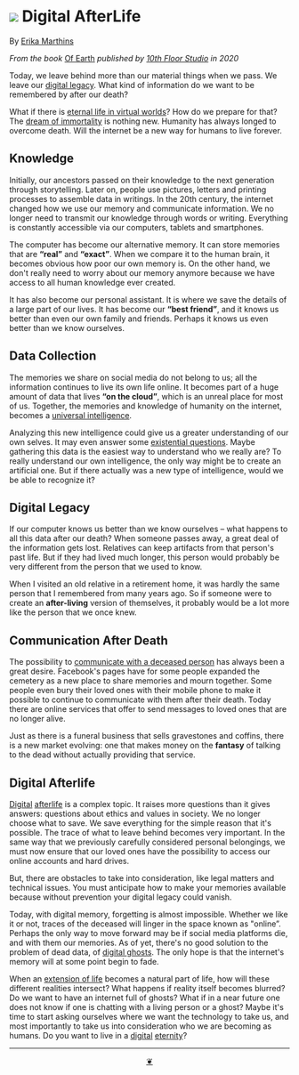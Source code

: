 # [![](https://pushme-pullyou.github.io/tootoo-2022/assets/icons/mark-github.svg )]( https://github.com/evereverland/2022/blob/main/pages/erika-marthins-digital-afterlife.md "Source code on GitHub" ) Digital AfterLife

By [Erika Marthins]( https://www.instagram.com/emarthins/?hl=en )

_From the book_ [Of Earth]( https://10thfloor.studio/OF-EARTH ) _published by [10th Floor Studio]( https://10thfloor.studio/ ) in 2020_


Today, we leave behind more than our material things when we pass. We leave our [digital legacy]( https://digitallegacyassociation.org/about/what-is-a-digital-legacy/ ). What kind of information do we want to be remembered by after our death?

What if there is [eternal life in virtual worlds]( https://nypost.com/2022/04/15/you-could-become-immortal-in-the-metaverse-with-new-live-forever-mode/ )? How do we prepare for that? The [dream of immortality]( https://dreammeaning.online/i/immortality.html ) is nothing new. Humanity has always longed to overcome death. Will the internet be a new way for humans to live forever.

## Knowledge
Initially, our ancestors passed on their knowledge to the next generation through storytelling. Later on, people use pictures, letters and printing processes to assemble data in writings. In the 20th century, the internet changed how we use our memory and communicate information. We no longer need to transmit our knowledge through words or writing. Everything is constantly accessible via our computers, tablets and smartphones.

The computer has become our alternative memory. It can store memories that are **“real”** and **“exact”**. When we compare it to the human brain, it becomes obvious how poor our own memory is. On the other hand, we don't really need to worry about our memory anymore because we have access to all human knowledge ever created.

It has also become our personal assistant. It is where we save the details of a large part of our lives. It has become our **“best friend”**, and it knows us better than even our own family and friends. Perhaps it knows us even better than we know ourselves.

## Data Collection
The memories we share on social media do not belong to us; all the information continues to live its own life online. It becomes part of a huge amount of data that lives **“on the cloud”**, which is an unreal place for most of us. Together, the memories and knowledge of humanity on the internet, becomes a [universal intelligence]( https://en.wikipedia.org/wiki/Universal_mind ).

Analyzing this new intelligence could give us a greater understanding of our own selves. It may even answer some [existential questions]( https://en.wikipedia.org/wiki/Existential_crisis ). Maybe gathering this data is the easiest way to understand who we really are? To really understand our own intelligence, the only way might be to create an artificial one. But if there actually was a new type of intelligence, would we be able to recognize it?


## Digital Legacy
If our computer knows us better than we know ourselves – what happens to all this data after our death? When someone passes away, a great deal of the information gets lost. Relatives can keep artifacts from that person's past life. But if they had lived much longer, this person would probably be very different from the person that we used to know.

When I visited an old relative in a retirement home, it was hardly the same person that I remembered from many years ago. So if someone were to create an **after-living** version of themselves, it probably would be a lot more like the person that we once knew.

## Communication After Death
The possibility to [communicate with a deceased person]( https://www.rnceus.com/Transpersonal/ADC.html ) has always been a great desire. Facebook's pages have for some people expanded the cemetery as a new place to share memories and mourn together. Some people even bury their loved ones with their mobile phone to make it possible to continue to communicate with them after their death. Today there are online services that offer to send messages to loved ones that are no longer alive.

Just as there is a funeral business that sells gravestones and coffins, there is a new market evolving: one that makes money on the **fantasy** of talking to the dead without actually providing that service.

## Digital Afterlife
[Digital]( https://www.joincake.com/blog/digital-afterlife/ ) [afterlife]( https://www.joincake.com/blog/digital-afterlife/ ) is a complex topic. It raises more questions than it gives answers: questions about ethics and values in society. We no longer choose what to save. We save everything for the simple reason that it's possible. The trace of what to leave behind becomes very important. In the same way that we previously carefully considered personal belongings, we must now ensure that our loved ones have the possibility to access our online accounts and hard drives.

But, there are obstacles to take into consideration, like legal matters and technical issues. You must anticipate how to make your memories available because without prevention your digital legacy could vanish.

Today, with digital memory, forgetting is almost impossible. Whether we like it or not, traces of the deceased will linger in the space known as "online”. Perhaps the only way to move forward may be if social media platforms die, and with them our memories. As of yet, there's no good solution to the problem of dead data, of [digital ghosts]( https://unherd.com/thepost/digital-ghosts-the-eerie-next-step-in-your-customised-world/ ). The only hope is that the internet's memory will at some point begin to fade.

When an [extension of life]( https://en.wikipedia.org/wiki/Life_extension ) becomes a natural part of life, how will these different realities intersect? What happens if reality itself becomes blurred? Do we want to have an internet full of ghosts? What if in a near future one does not know if one is chatting with a living person or a ghost? Maybe it's time to start asking ourselves where we want the technology to take us, and most importantly to take us into consideration who we are becoming as humans. Do you want to live in a [digital]( https://en.wikipedia.org/wiki/Digital_immortality ) [eternity]( https://link.springer.com/chapter/10.1007/978-3-030-16920-6_47 )?

***

<center title="Hello! Click me to go up to the top" ><a class=aDingbat href=javascript:window.scrollTo(0,0);> ❦ </a></center>
